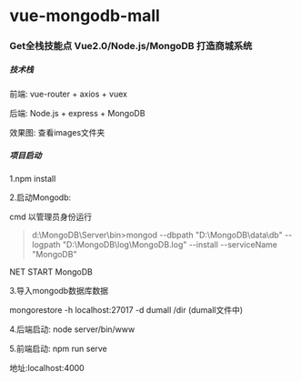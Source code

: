 # vue-mongodb-mall

### Get全栈技能点 Vue2.0/Node.js/MongoDB 打造商城系统

##### 技术栈

前端: vue-router + axios + vuex

后端: Node.js + express + MongoDB

效果图: 查看images文件夹

##### 项目启动

1.npm install

2.启动Mongodb: 

cmd 以管理员身份运行

> d:\MongoDB\Server\bin>mongod --dbpath "D:\MongoDB\data\db" --logpath "D:\MongoDB\log\MongoDB.log" --install --serviceName "MongoDB"

NET START MongoDB

3.导入mongodb数据库数据

mongorestore -h localhost:27017 -d dumall /dir (dumall文件中)

4.后端启动: node server/bin/www

5.前端启动: npm run serve

地址:localhost:4000
